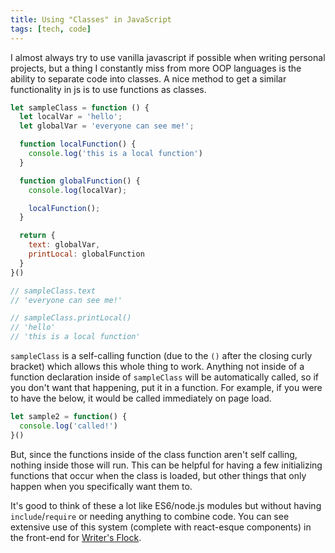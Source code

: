 ```yaml
---
title: Using "Classes" in JavaScript
tags: [tech, code]
---
```


I almost always try to use vanilla javascript if possible when writing personal projects, but a thing I constantly miss from more OOP languages is the ability to separate code into classes. A nice method to get a similar functionality in js is to use functions as classes.

```js
let sampleClass = function () {
  let localVar = 'hello';
  let globalVar = 'everyone can see me!';

  function localFunction() {
    console.log('this is a local function')
  }

  function globalFunction() {
    console.log(localVar);

    localFunction();
  }

  return {
    text: globalVar,
    printLocal: globalFunction
  }
}()

// sampleClass.text
// 'everyone can see me!'

// sampleClass.printLocal()
// 'hello'
// 'this is a local function'
```

`sampleClass` is a self-calling function (due to the `()` after the closing curly bracket) which allows this whole thing to work. Anything not inside of a function declaration inside of `sampleClass` will be automatically called, so if you don't want that happening, put it in a function. For example, if you were to have the below, it would be called immediately on page load.

```js
let sample2 = function() {
  console.log('called!')
}()
```

But, since the functions inside of the class function aren't self calling, nothing inside those will run. This can be helpful for having a few initializing functions that occur when the class is loaded, but other things that only happen when you specifically want them to.

It's good to think of these a lot like ES6/node.js modules but without having `include`/`require` or needing anything to combine code. You can see extensive use of this system (complete with react-esque components) in the front-end for [Writer's Flock](https://github.com/TheConBot/Writers-Flock/blob/master/WF-Root/WF-Client/js/main.js).